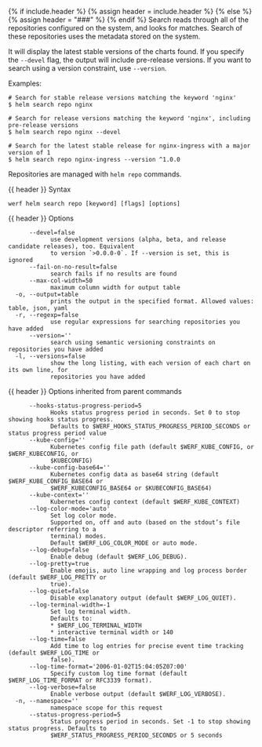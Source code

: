 {% if include.header %}
{% assign header = include.header %}
{% else %}
{% assign header = "###" %}
{% endif %}
Search reads through all of the repositories configured on the system, and looks for matches. Search of these repositories uses the metadata stored on the system.

It will display the latest stable versions of the charts found. If you specify the `--devel` flag, the output will include pre-release versions. If you want to search using a version constraint, use `--version`.

Examples:
```
# Search for stable release versions matching the keyword 'nginx'
$ helm search repo nginx

# Search for release versions matching the keyword 'nginx', including pre-release versions
$ helm search repo nginx --devel

# Search for the latest stable release for nginx-ingress with a major version of 1
$ helm search repo nginx-ingress --version ^1.0.0
```
Repositories are managed with `helm repo` commands.


{{ header }} Syntax

```shell
werf helm search repo [keyword] [flags] [options]
```

{{ header }} Options

```shell
      --devel=false
            use development versions (alpha, beta, and release candidate releases), too. Equivalent 
            to version `>0.0.0-0`. If --version is set, this is ignored
      --fail-on-no-result=false
            search fails if no results are found
      --max-col-width=50
            maximum column width for output table
  -o, --output=table
            prints the output in the specified format. Allowed values: table, json, yaml
  -r, --regexp=false
            use regular expressions for searching repositories you have added
      --version=''
            search using semantic versioning constraints on repositories you have added
  -l, --versions=false
            show the long listing, with each version of each chart on its own line, for             
            repositories you have added
```

{{ header }} Options inherited from parent commands

```shell
      --hooks-status-progress-period=5
            Hooks status progress period in seconds. Set 0 to stop showing hooks status progress.   
            Defaults to $WERF_HOOKS_STATUS_PROGRESS_PERIOD_SECONDS or status progress period value
      --kube-config=''
            Kubernetes config file path (default $WERF_KUBE_CONFIG, or $WERF_KUBECONFIG, or         
            $KUBECONFIG)
      --kube-config-base64=''
            Kubernetes config data as base64 string (default $WERF_KUBE_CONFIG_BASE64 or            
            $WERF_KUBECONFIG_BASE64 or $KUBECONFIG_BASE64)
      --kube-context=''
            Kubernetes config context (default $WERF_KUBE_CONTEXT)
      --log-color-mode='auto'
            Set log color mode.
            Supported on, off and auto (based on the stdout’s file descriptor referring to a        
            terminal) modes.
            Default $WERF_LOG_COLOR_MODE or auto mode.
      --log-debug=false
            Enable debug (default $WERF_LOG_DEBUG).
      --log-pretty=true
            Enable emojis, auto line wrapping and log process border (default $WERF_LOG_PRETTY or   
            true).
      --log-quiet=false
            Disable explanatory output (default $WERF_LOG_QUIET).
      --log-terminal-width=-1
            Set log terminal width.
            Defaults to:
            * $WERF_LOG_TERMINAL_WIDTH
            * interactive terminal width or 140
      --log-time=false
            Add time to log entries for precise event time tracking (default $WERF_LOG_TIME or      
            false).
      --log-time-format='2006-01-02T15:04:05Z07:00'
            Specify custom log time format (default $WERF_LOG_TIME_FORMAT or RFC3339 format).
      --log-verbose=false
            Enable verbose output (default $WERF_LOG_VERBOSE).
  -n, --namespace=''
            namespace scope for this request
      --status-progress-period=5
            Status progress period in seconds. Set -1 to stop showing status progress. Defaults to  
            $WERF_STATUS_PROGRESS_PERIOD_SECONDS or 5 seconds
```

